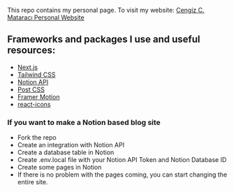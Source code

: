 This repo contains my personal page.
To visit my website: [Cengiz C. Mataracı Personal Website](https://cengiz.rocks)


## Frameworks and packages I use and useful resources:
- [Next.js](https://nextjs.org/)
- [Tailwind CSS](https://tailwindcss.com/)
- [Notion API](https://notion.so/)
- [Post CSS](https://postcss.org/)
- [Framer Motion](https://framer.com/motion/)
- [react-icons](https://react-icons.github.io/react-icons/)

### If you want to make a Notion based blog site

* Fork the repo
* Create an integration with Notion API
* Create a database table in Notion
* Create .env.local file with your Notion API Token and Notion Database ID
* Create some pages in Notion
* If there is no problem with the pages coming, you can start changing the entire site.

